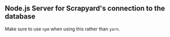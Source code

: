 ## Node.js Server for Scrapyard's connection to the database

Make sure to use ```npm``` when using this rather than ```yarn```. 